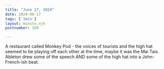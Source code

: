 ```yaml
---
title: "June 17, 2024"
date: 2024-06-17
tags: ['1min']
layout: minute.njk
postnumber: 169

---
```


A restaurant called Monkey Pod - the voices of tourists and the high hat seemed to be playing off each other at the time, maybe it was the Mai Tais. Ableton drew some of the speech AND some of the high hat into a John-French-ish beat.